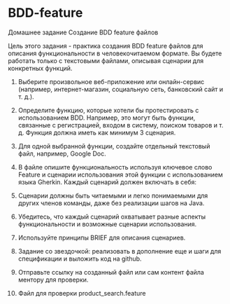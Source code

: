 # BDD-feature


Домашнее задание
Создание BDD feature файлов

Цель этого задания - практика создания BDD feature файлов для описания функциональности в человекочитаемом формате. Вы будете работать только с текстовыми файлами, описывая сценарии для конкретных функций.

1. Выберите произвольное веб-приложение или онлайн-сервис (например, интернет-магазин, социальную сеть, банковский сайт и т. д.).

2. Определите функцию, которые хотели бы протестировать с использованием BDD. Например, это могут быть функции, связанные с регистрацией, входом в систему, поиском товаров и т. д. Функция должна иметь как минимум 3 сценария.

3. Для одной выбранной функции, создайте отдельный текстовый файл, например, Google Doc.

4. В файле опишите функциональность используя ключевое слово Feature и сценарии использования этой функции с использованием языка Gherkin. Каждый сценарий должен включать в себя:

5. Сценарии должны быть читаемыми и легко понимаемыми для других членов команды, даже без реализации шагов на Java.

6. Убедитесь, что каждый сценарий охватывает разные аспекты функциональности и возможные сценарии использования.

7. Используйте принципы BRIEF для описания сценариев.

8. Задание со звездочкой: реализовать в дополнение еще и шаги для спецификации и выложить код на github.

9. Отправьте ссылку на созданный файл или сам контент файла ментору для проверки.

10. Файл для проверки product_search.feature

